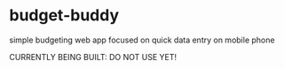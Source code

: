 # budget-buddy
simple budgeting web app focused on quick data entry on mobile phone

CURRENTLY BEING BUILT: DO NOT USE YET!
